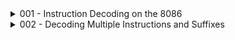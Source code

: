 
<!-- ########## 001 START ########## -->
<details>
<summary>001 - Instruction Decoding on the 8086 </summary>

# Intro to 8086/88
- Moving data from memory to register
- Do some stuff with data
- Give data back to memory

# Instruction Decode
- Instruction Decode happens on CPU
## mnemonic
- mov => copy (Nothing's being moved)

## How to decode Instruction?
- Instruction Encoding from 8086 Family Users Manual

# Installation
- Install NASM Disassembler
- nasm single_register_move.asm

# Homework
- Disassemble the asm & print out the result
- 1. EX: <code>sim8086 listing_0037_single_register_move.asm</code> for disasssembled output
- 2. EX: <code>fc listing_0037_single_register_move and TEST</code> for differences

</details>
<!-- ########## 001 END ########## -->

<!-- ########## 002 START ########## -->
<details>
<summary>002 - Decoding Multiple Instructions and Suffixes </summary>

- R/M Field Decoding
- 8086 Instruction Encoding

``` asm

; ========================================================================
; LISTING 39
; ========================================================================

bits 16

; Register-to-register
mov si, bx
mov dh, al

; 8-bit immediate-to-register
mov cx, 12
mov cx, -12

; 16-bit immediate-to-register
mov dx, 3948
mov dx, -3948

; Source address calculation
mov al, [bx + si]
mov bx, [bp + di]
mov dx, [bp]

; Source address calculation plus 8-bit displacement
mov ah, [bx + si + 4]

; Source address calculation plus 16-bit displacement
mov al, [bx + si + 4999]

; Dest address calculation
mov [bx + di], cx
mov [bp + si], cl
mov [bp], ch

```


</details>
<!-- ########## 002 END ########## -->


